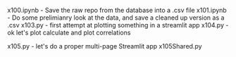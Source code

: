 x100.ipynb - Save the raw repo from the database into a .csv file
x101.ipynb - Do some prelimianry look at the data, and save a cleaned up version as a .csv 
x103.py - first attempt at plotting something in a streamlit app 
x104.py - ok let's plot calculate and plot correlations 

x105.py - let's do a proper multi-page Streamlit app
    x105Shared.py